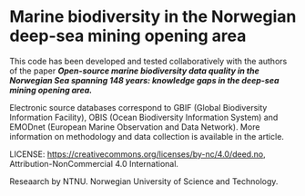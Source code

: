 # Marine biodiversity in the Norwegian deep-sea mining opening area

This code has been developed and tested collaboratively with the authors of the paper ***Open-source marine biodiversity data quality in the Norwegian Sea spanning 148 years: knowledge gaps in the deep-sea mining opening area.***

Electronic source databases correspond to GBIF (Global Biodiversity Information Facility), OBIS (Ocean Biodiversity Information System) and EMODnet (European Marine Observation and Data Network). More information on methodology and data collection is available in the article.

LICENSE: https://creativecommons.org/licenses/by-nc/4.0/deed.no, Attribution-NonCommercial 4.0 International.

Reseaarch by NTNU. Norwegian University of Science and Technology. 
